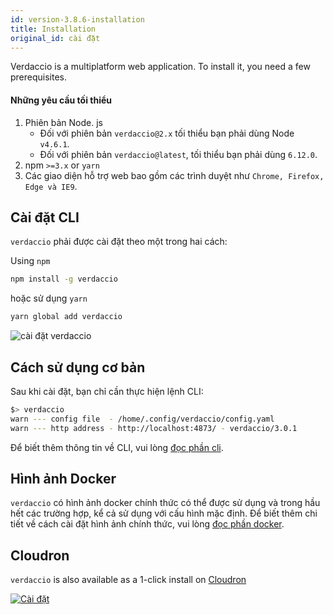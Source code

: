 ```yaml
---
id: version-3.8.6-installation
title: Installation
original_id: cài đặt
---
```


Verdaccio is a multiplatform web application. To install it, you need a few prerequisites.

#### Những yêu cầu tối thiểu

1. Phiên bản Node. js 
    - Đối với phiên bản `verdaccio@2.x` tối thiểu bạn phải dùng Node `v4.6.1`.
    - Đối với phiên bản `verdaccio@latest`, tối thiểu bạn phải dùng `6.12.0`.
2. npm `>=3.x` or `yarn`
3. Các giao diện hỗ trợ web bao gồm các trình duyệt như `Chrome, Firefox, Edge và IE9`.

## Cài đặt CLI

`verdaccio` phải được cài đặt theo một trong hai cách:

Using `npm`

```bash
npm install -g verdaccio
```

hoặc sử dụng `yarn`

```bash
yarn global add verdaccio
```

![cài đặt verdaccio](/svg/install_verdaccio.gif)

## Cách sử dụng cơ bản

Sau khi cài đặt, bạn chỉ cần thực hiện lệnh CLI:

```bash
$> verdaccio
warn --- config file  - /home/.config/verdaccio/config.yaml
warn --- http address - http://localhost:4873/ - verdaccio/3.0.1
```

Để biết thêm thông tin về CLI, vui lòng [ đọc phần cli](cli.md).

## Hình ảnh Docker

`verdaccio` có hình ảnh docker chính thức có thể được sử dụng và trong hầu hết các trường hợp, kể cả sử dụng với cấu hình mặc định. Để biết thêm chi tiết về cách cài đặt hình ảnh chính thức, vui lòng [đọc phần docker](docker.md).

## Cloudron

`verdaccio` is also available as a 1-click install on [Cloudron](https://cloudron.io)

[![Cài đặt](https://cloudron.io/img/button.svg)](https://cloudron.io/button.html?app=org.eggertsson.verdaccio)